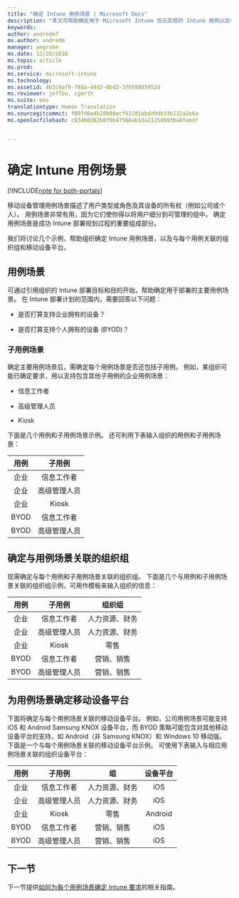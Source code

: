 ```yaml
---
title: "确定 Intune 用例场景 | Microsoft Docs"
description: "本文可帮助确定用于 Microsoft Intune 仅云实现的 Intune 用例以及子用例场景。"
keywords: 
author: andredm7
ms.author: andredm
manager: angrobe
ms.date: 12/20/2016
ms.topic: article
ms.prod: 
ms.service: microsoft-intune
ms.technology: 
ms.assetid: 4b3c9af9-78da-44d2-8bd2-3f0f8885952d
ms.reviewer: jeffbu, cgerth
ms.suite: ems
translationtype: Human Translation
ms.sourcegitcommit: f807d6e4b20b98ecf622d1ebdd9db33b132a2e6a
ms.openlocfilehash: c834b0282b8f9b47566ab1da2125d993ba8febdf


---
```


# <a name="identify-intune-use-case-scenarios"></a>确定 Intune 用例场景

[!INCLUDE[note for both-portals](../includes/note-for-both-portals.md)]

移动设备管理用例场景描述了用户类型或角色及其设备的所有权（例如公司或个人）。 用例场景非常有用，因为它们使你得以将用户细分到可管理的组中。 确定用例场景是成功 Intune 部署规划过程的重要组成部分。

我们将讨论几个示例，帮助组织确定 Intune 用例场景，以及与每个用例关联的组织组和移动设备平台。

## <a name="use-case-scenarios"></a>用例场景

可通过引用组织的 Intune 部署目标和目的开始，帮助确定用于部署的主要用例场景。 在 Intune 部署计划的范围内，需要回答以下问题：

-   是否打算支持企业拥有的设备？

-   是否打算支持个人拥有的设备 (BYOD)？

### <a name="sub-use-case-scenarios"></a>子用例场景

确定主要用例场景后，需确定每个用例场景是否还包括子用例。 例如，某组织可能已确定要求，用以支持包含其他子用例的企业用例场景：

-   信息工作者

-   高级管理人员

-   Kiosk

下面是几个用例和子用例场景示例。 还可利用下表输入组织的用例和子用例场景：

| **用例** | **子用例** |
|:---:|:---:|
| 企业 | 信息工作者 |              
| 企业 | 高级管理人员 |           
| 企业 | Kiosk |
| BYOD | 信息工作者 |           
| BYOD | 高级管理人员 |

## <a name="identify-organizational-groups-associated-with-use-case-scenarios"></a>确定与用例场景关联的组织组

现需确定与每个用例和子用例场景关联的组织组。 下面是几个与用例和子用例场景关联的组织组示例，可用作模板来输入组织的信息：

| **用例** | **子用例** | **组织组** |
|:---:|:---:|:---:|
| 企业 | 信息工作者 | 人力资源、财务 |               
| 企业 | 高级管理人员 | 人力资源、财务 |            
| 企业 | Kiosk | 零售 |
| BYOD | 信息工作者 | 营销、销售 |            
| BYOD | 高级管理人员 | 营销、销售 |

## <a name="identify-mobile-device-platforms-for-use-case-scenarios"></a>为用例场景确定移动设备平台

下面将确定与每个用例场景关联的移动设备平台。 例如，公司用例场景可能支持 iOS 和 Android Samsung KNOX 设备平台，而 BYOD 策略可能包含对其他移动设备平台的支持，如 Android（非 Samsung KNOX）和 Windows 10 移动版。 下面是一个与每个用例场景关联的移动设备平台示例。 可使用下表输入与相应用例场景关联的组织设备平台：

| **用例** | **子用例** | **组** | **设备平台** |   
|:---:|:---:|:---:|:---:|
| 企业 | 信息工作者 | 人力资源、财务 | iOS |                                                           
| 企业 | 高级管理人员 | 人力资源、财务 | iOS |                                                           
| 企业 | Kiosk | 零售 | Android |
| BYOD | 信息工作者 | 营销、销售 | iOS |                                                           
| BYOD | 高级管理人员 | 营销、销售 | iOS |

## <a name="next-section"></a>下一节

下一节提供[如何为每个用例场景确定 Intune 要求](section-3-determine-use-case-requirements.md)的相关指南。



<!--HONumber=Dec16_HO5-->


